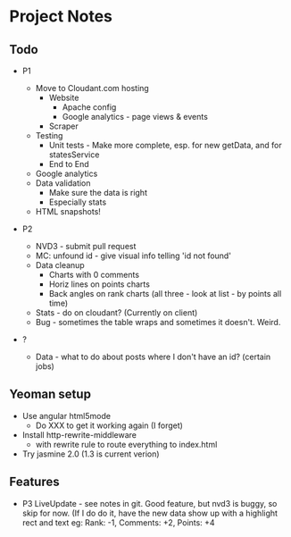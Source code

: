 # Project Notes

## Todo
* P1
    * Move to Cloudant.com hosting
        * Website
            * Apache config
            * Google analytics - page views & events
        * Scraper
    * Testing
        * Unit tests - Make more complete, esp. for new getData, and for statesService
        * End to End
    * Google analytics
    * Data validation
        * Make sure the data is right
        * Especially stats
    * HTML snapshots!

* P2
    * NVD3 - submit pull request
    * MC: unfound id - give visual info telling 'id not found'
    * Data cleanup
        * Charts with 0 comments
        * Horiz lines on points charts
        * Back angles on rank charts (all three - look at list - by points all time)
    * Stats - do on cloudant? (Currently on client)
    * Bug - sometimes the table wraps and sometimes it doesn't. Weird.


* ?
    * Data - what to do about posts where I don't have an id? (certain jobs)

## Yeoman setup
* Use angular html5mode
    * Do XXX to get it working again (I forget)
* Install http-rewrite-middleware
    * with rewrite rule to route everything to index.html
* Try jasmine 2.0 (1.3 is current verion)



## Features
* P3 LiveUpdate - see notes in git. Good feature, but nvd3 is buggy, so skip for now.  (If I do do it, have the new data show up with a highlight rect and text eg: Rank: -1, Comments: +2, Points: +4
